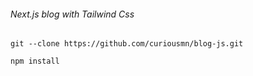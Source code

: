 ###### Next.js blog with Tailwind Css
    
```
git --clone https://github.com/curiousmn/blog-js.git

npm install 
```
